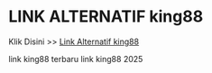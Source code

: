 # LINK ALTERNATIF king88

Klik Disini >> <a href="https://linksto.pages.dev/">Link Alternatif king88 </a>

link king88 terbaru
link king88 2025
